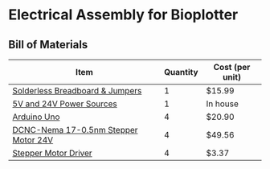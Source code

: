 # Electrical Assembly for Bioplotter

## Bill of Materials

Item         | Quantity  |Cost (per unit)
------------ | ----------|-------------
[Solderless Breadboard & Jumpers](https://www.digikey.com/en/products/detail/twin-industries/TW-E41-102B/643113) | 1 | $15.99
[5V and 24V Power Sources]() | 1 | In house
[Arduino Uno](https://www.digikey.com/en/products/detail/arduino/A000073/3476357) | 4 | $20.90
[DCNC-Nema 17-0.5nm Stepper Motor 24V](https://www.digikey.com/en/products/detail/nmb-technologies-corporation/17PM-K858-00VS/2416995) | 4 | $49.56
[Stepper Motor Driver](https://www.digikey.com/en/products/detail/monolithic-power-systems-inc/MP6601GU-P/9817885) | 4 | $3.37

